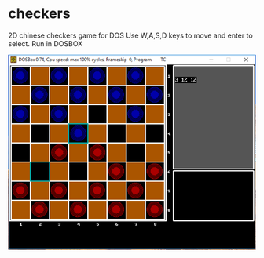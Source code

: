# checkers
2D chinese checkers game for DOS
Use W,A,S,D keys to move and enter to select. 
Run in DOSBOX

![screen shot](https://github.com/DhanushMurali/checkers/blob/master/move.png)
